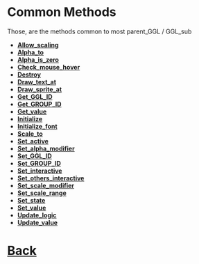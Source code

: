 # Common Methods

Those, are the methods common to most parent_GGL / GGL_sub

- **[Allow_scaling](https://github.com/Ced30/GML-GUI-Library-GGL-Documentation/blob/main/API/GGL_Common/Allow_scaling.md)**
- **[Alpha_to](https://github.com/Ced30/GML-GUI-Library-GGL-Documentation/blob/main/API/GGL_Common/Alpha_to.md)**
- **[Alpha_is_zero](https://github.com/Ced30/GML-GUI-Library-GGL-Documentation/blob/main/API/GGL_Common/Alpha_is_zero.md)**
- **[Check_mouse_hover](https://github.com/Ced30/GML-GUI-Library-GGL-Documentation/blob/main/API/GGL_Common/Check_mouse_hover.md)**
- **[Destroy](https://github.com/Ced30/GML-GUI-Library-GGL-Documentation/blob/main/API/GGL_Common/Destroy.md)**
- **[Draw_text_at](https://github.com/Ced30/GML-GUI-Library-GGL-Documentation/blob/main/API/GGL_Common/Draw_text_at.md)**
- **[Draw_sprite_at](https://github.com/Ced30/GML-GUI-Library-GGL-Documentation/blob/main/API/GGL_Common/Draw_sprite_at.md)**
- **[Get_GGL_ID](https://github.com/Ced30/GML-GUI-Library-GGL-Documentation/blob/main/API/GGL_Common/Get_GGL_ID.md)**
- **[Get_GROUP_ID](https://github.com/Ced30/GML-GUI-Library-GGL-Documentation/blob/main/API/GGL_Common/Get_GROUP_ID.md)**
- **[Get_value](https://github.com/Ced30/GML-GUI-Library-GGL-Documentation/blob/main/API/GGL_Common/Get_value.md)**
- **[Initialize](https://github.com/Ced30/GML-GUI-Library-GGL-Documentation/blob/main/API/GGL_Common/Initialize.md)**
- **[Initialize_font](https://github.com/Ced30/GML-GUI-Library-GGL-Documentation/blob/main/API/GGL_Common/Initialize_font.md)**
- **[Scale_to](https://github.com/Ced30/GML-GUI-Library-GGL-Documentation/blob/main/API/GGL_Common/Scale_to.md)**
- **[Set_active](https://github.com/Ced30/GML-GUI-Library-GGL-Documentation/blob/main/API/GGL_Common/Set_active.md)**
- **[Set_alpha_modifier](https://github.com/Ced30/GML-GUI-Library-GGL-Documentation/blob/main/API/GGL_Common/Set_alpha_modifier.md)**
- **[Set_GGL_ID](https://github.com/Ced30/GML-GUI-Library-GGL-Documentation/blob/main/API/GGL_Common/Set_GGL_ID.md)**
- **[Set_GROUP_ID](https://github.com/Ced30/GML-GUI-Library-GGL-Documentation/blob/main/API/GGL_Common/Set_GROUP_ID.md)**
- **[Set_interactive](https://github.com/Ced30/GML-GUI-Library-GGL-Documentation/blob/main/API/GGL_Common/Set_interactive.md)**
- **[Set_others_interactive](https://github.com/Ced30/GML-GUI-Library-GGL-Documentation/blob/main/API/GGL_Common/Set_others_interactive.md)**
- **[Set_scale_modifier](https://github.com/Ced30/GML-GUI-Library-GGL-Documentation/blob/main/API/GGL_Common/Set_scale_modifier.md)**
- **[Set_scale_range](https://github.com/Ced30/GML-GUI-Library-GGL-Documentation/blob/main/API/GGL_Common/Set_scale_range.md)**
- **[Set_state](https://github.com/Ced30/GML-GUI-Library-GGL-Documentation/blob/main/API/GGL_Common/Set_state.md)**
- **[Set_value](https://github.com/Ced30/GML-GUI-Library-GGL-Documentation/blob/main/API/GGL_Common/Set_value.md)**
- **[Update_logic](https://github.com/Ced30/GML-GUI-Library-GGL-Documentation/blob/main/API/GGL_Common/Update_logic.md)**
- **[Update_value](https://github.com/Ced30/GML-GUI-Library-GGL-Documentation/blob/main/API/GGL_Common/Update_value.md)**

# [Back](https://github.com/Ced30/GML-GUI-Library-GGL-Documentation/blob/main/README.md)
